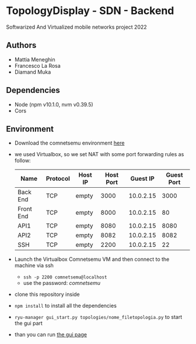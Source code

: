 # TopologyDisplay - SDN - Backend
Softwarized And Virtualized mobile networks project 2022

## Authors
- Mattia Meneghin
- Francesco La Rosa
- Diamand Muka

## Dependencies
- Node (npm v10.1.0, nvm v0.39.5)
- Cors

## Environment
- Download the comnetsemu environment [here](https://www.granelli-lab.org/researches/relevant-projects/comnetsemu-labs)
- we used Virtualbox, so we set NAT with some port forwarding rules as follow:
    
    **Name** | **Protocol** | **Host IP** | **Host Port** | **Guest IP** | **Guest Port** 
    --- | --- | --- | --- |--- |--- 
    Back End | TCP | empty | 3000 | 10.0.2.15 | 3000
    Front End | TCP | empty | 8000 | 10.0.2.15 | 80
    API1 | TCP | empty | 8080 | 10.0.2.15 | 8080
    API2 | TCP | empty | 8082 | 10.0.2.15 | 8082
    SSH | TCP | empty | 2200 | 10.0.2.15 | 22

- Launch the Virtualbox Comnetsemu VM and then connect to the machine via ssh
    - ```ssh -p 2200 comnetsemu@localhost```
    - use the password: *comnetsemu*
- clone this repository inside
- ```npm install``` to install all the dependencies

- ```ryu-manager gui_start.py topologies/nome_filetopologia.py``` to start the gui part
- than you can run [the gui page](http://localhost:8080)
